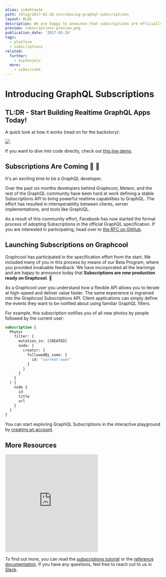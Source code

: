```yaml
---
alias: in4ohtae4e
path: /blog/2017-02-28-introducing-graphql-subscriptions
layout: BLOG
description: We are happy to announce that subscriptions are officially available for production use on Graphcool.
preview: subscriptions-preview.png
publication_date: '2017-02-28'
tags:
  - platform
  - subscriptions
related:
  further:
    - aip7oojeiv
  more:
    - ui0eizishe
---
```


# Introducing GraphQL Subscriptions

## TL:DR - Start Building Realtime GraphQL Apps Today!

A quick look at how it works (read on for the backstory):

![](subscriptions.gif)

If you want to dive into code directly, check out [this live demo](https://demo.graph.cool/worldchat).

## Subscriptions Are Coming 🎉 🚀

It's an exciting time to be a GraphQL developer.

Over the past six months developers behind Graphcool, Meteor, and the rest of the GraphQL community have been hard at work defining a stable Subscriptions API to bring powerful realtime capabilities to GraphQL. The effort has resulted in interoperability between clients, server implementations, and tools like GraphiQL.

As a result of this community effort, Facebook has now started the formal process of adopting Subscriptions in the official GraphQL specification. If you are interested in participating, head over to [the RFC on GitHub](https://github.com/facebook/graphql/pull/267).

## Launching Subscriptions on Graphcool

Graphcool has participated in the specification effort from the start. We included many of you in this process by means of our Beta Program, where you provided invaluable feedback. We have incorporated all the learnings and are happy to announce today that **Subscriptions are now production ready on Graphcool**. 🎉

As a Graphcool user you understand how a flexible API allows you to iterate at high-speed and deliver value faster. The same experience is ingrained into the Graphcool Subscriptions API. Client applications can simply define the events they want to be notified about using familiar GraphQL filters.

For example, this subscription notifies you of all new photos by people followed by the current user:

```graphql
subscription {
  Photo(
    filter: {
      mutation_in: [CREATED]
      node: {
        creator: {
          followedBy_some: {
            id: "current-user"
          }
        }
      }
    }
  ) {
    node {
      id
      title
      url
    }
  }
}
```

You can start exploring GraphQL Subscriptions in the interactive playground by [creating an account](http://console.graph.cool/signup).

## More Resources

<iframe height="315" src="https://www.youtube.com/embed/aSLF9f13o2c" frameborder="0" allowfullscreen></iframe>

To find out more, you can read the [subscriptions tutorial](!alias-ui0eizishe) or the [reference documentation](!alias-aip7oojeiv). If you have any questions, feel free to reach out to us in [Slack](https://slack.graph.cool).
